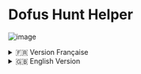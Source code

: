 # Dofus Hunt Helper
![image](https://github.com/user-attachments/assets/4becace4-91bc-497f-be4b-32e52cd3586b)

<details>
<summary>🇫🇷 Version Française</summary>

## Description
Dofus Hunt Helper est une application Windows en C# qui automatise les déplacements dans le jeu Dofus lors des chasses au trésor. L'application permet de simplifier l'étape où vous sélectionnez un indice sur un site tel que [DofusDB](https://dofusdb.fr/fr/tools/treasure-hunt) : elle déplace automatiquement la souris vers le chat du jeu, copie la commande `/travel` et appuie deux fois sur la touche Entrée pour exécuter la commande dans le jeu.

Bien que DofusDB soit un exemple courant, l'application fonctionne avec tout site ou outil qui fournit une commande `/travel`.

---

## Fonctionnalités
- Connexion à un Arduino via le port série (optionnel)
- Capture des coordonnées de clic souris
- Automatisation de la saisie des commandes `/travel`
- Gestion multi-écrans
- Fonctionnement sans Arduino en utilisant uniquement des interactions clavier/souris

---

## Prérequis
- Visual Studio
- .NET 8
- [Arduino](https://www.arduino.cc/) compatible (exemple utilisé : Arduino Uno R4 WiFi) si vous souhaitez utiliser la version avec Arduino

---

## Installation
1. Clonez le dépôt :
   ```bash
   git clone https://github.com/sato-isolated/DofusHuntHelper.git
   ```
2. Ouvrez le projet dans Visual Studio.
3. Compilez et exécutez.

---

## Utilisation
1. **Avec Arduino** : Connectez l'Arduino et cliquez sur "Start".
2. **Sans Arduino** : Lancez simplement l'application et utilisez les fonctionnalités avec le clavier et la souris.
3. Capturez les coordonnées avec "Capture".
4. Copiez une commande `/travel` dans le presse-papier depuis un site ou outil de chasse au trésor.
5. L'application déplacera automatiquement la souris vers le chat de Dofus, collera la commande, et effectuera deux pressions sur Entrée pour valider la commande.

---

## Contribution
Les contributions sont les bienvenues. Vous pouvez ouvrir une issue pour signaler un bug ou soumettre une pull request pour proposer des modifications.

---

## Licence
Ce projet est sous licence MIT. Vous pouvez l'utiliser, le modifier et le redistribuer selon les termes de la licence.

---

## Roadmap
- 📚 **Tentative d'automatisation via OCR** : Expérimentation pour extraire les indices de chasse directement depuis l'écran.
- 🛠️ **Utilisation sans Arduino** (terminé) : Ajout d'une option pour fonctionner sans connexion Arduino, en utilisant uniquement des interactions clavier/souris.
- 💻 **Amélioration de l'interface graphique** : Créer une interface plus intuitive et conviviale.
- 🔌 **Gestion automatique du port série** : Détecter et configurer automatiquement le port série utilisé par l'Arduino.

---

## Soutenir le projet
Si vous souhaitez soutenir ce projet, vous pouvez faire un don en kamas sur le serveur **Dakal 6** à **Twisted-Fail** (*Zed-Moe#1693 [#4052]*)

</details>

<details>
<summary>🇬🇧 English Version</summary>

## Description
Dofus Hunt Helper is a Windows application written in C# that automates movements in the game Dofus during treasure hunts. The application simplifies the process of selecting a clue on a site like [DofusDB](https://dofusdb.fr/en/tools/treasure-hunt) by automatically moving the mouse to the game's chat, pasting the `/travel` command, and pressing Enter twice to execute the command in the game.

Although DofusDB is a common example, the application works with any site or tool that provides a `/travel` command.

---

## Features
- Arduino connection via serial port (optional)
- Mouse click coordinate capture
- Automation of `/travel` command input
- Multi-screen support
- Works without Arduino using keyboard/mouse interactions only

---

## Prerequisites
- Visual Studio
- .NET 8
- Compatible [Arduino](https://www.arduino.cc/) (example used: Arduino Uno R4 WiFi) if using the Arduino version

---

## Installation
1. Clone the repository:
   ```bash
   git clone https://github.com/sato-isolated/DofusHuntHelper.git
   ```
2. Open the project in Visual Studio.
3. Build and run the application.

---

## Usage
1. **With Arduino**: Connect the Arduino and click "Start".
2. **Without Arduino**: Simply launch the application and use the features with the keyboard and mouse.
3. Capture the coordinates with "Capture".
4. Copy a `/travel` command to the clipboard from any treasure hunt site or tool.
5. The application will automatically move the mouse to the Dofus chat, paste the command, and press Enter twice to execute it.

---

## Contribution
Contributions are welcome. Feel free to open an issue to report a bug or submit a pull request to suggest changes.

---

## License
This project is licensed under the MIT License. You are free to use, modify, and distribute it under the terms of the license.

---

## Roadmap
- 📚 **Attempt at OCR-based automation** : Experiment to extract treasure hunt clues directly from the screen.
- 🛠️ **Usage without Arduino** (completed) : Added an option to operate without an Arduino connection, using only keyboard/mouse interactions.
- 💻 **Improving the graphical interface** : Create a more intuitive and user-friendly interface.
- 🔌 **Automatic serial port management** : Detect and automatically configure the serial port used by the Arduino.

## Support the project
If you wish to support this project, you can make a donation in Kamas on the **Dakal 6** server at **Twisted-Fail** (*Zed-Moe#1693 [#4052]*).
</details>
